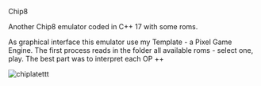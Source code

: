 Chip8

Another Chip8 emulator coded in C++ 17 with some roms.

As graphical interface this emulator use my Template - a Pixel Game Engine.
The first process reads in the folder all available roms - select one, play.
The best part was to interpret each OP ++

![chiplatettt](https://user-images.githubusercontent.com/17862708/217623239-778c45bd-ea21-4c85-8af5-f41c4c06db6c.png)

